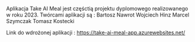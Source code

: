 Aplikacja Take AI Meal jest częśctią projektu dyplomowego realizowanego w roku 2023.
Twórcami aplikacji są :
Bartosz Nawrot
Wojciech Hinz
Marcel Szymczak
Tomasz Kostecki

Link do wdrożonej aplikacji : 
https://take-ai-meal-app.azurewebsites.net/
